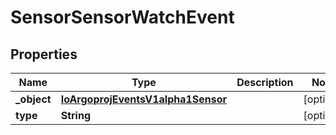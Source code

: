 

# SensorSensorWatchEvent


## Properties

Name | Type | Description | Notes
------------ | ------------- | ------------- | -------------
**_object** | [**IoArgoprojEventsV1alpha1Sensor**](IoArgoprojEventsV1alpha1Sensor.md) |  |  [optional]
**type** | **String** |  |  [optional]



